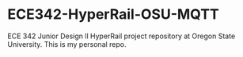 # ECE342-HyperRail-OSU-MQTT
ECE 342 Junior Design ll HyperRail project repository at Oregon State University. This is my personal repo. 
